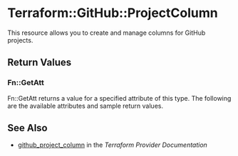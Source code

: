 # Terraform::GitHub::ProjectColumn

This resource allows you to create and manage columns for GitHub projects.

## Return Values

### Fn::GetAtt

Fn::GetAtt returns a value for a specified attribute of this type. The following are the available attributes and sample return values.

## See Also

* [github_project_column](https://www.terraform.io/docs/providers/github/r/project_column.html) in the _Terraform Provider Documentation_